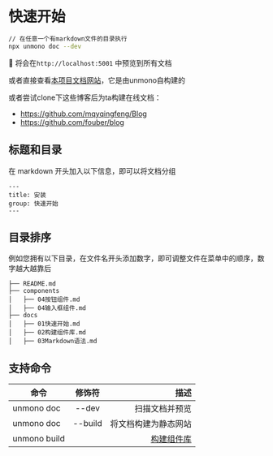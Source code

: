 # 快速开始

```sh
// 在任意一个有markdown文件的目录执行
npx unmono doc --dev
```

🎉 将会在`http://localhost:5001` 中预览到所有文档 

或者直接查看[本项目文档网站](https://leookun.github.io/unmono/)，它是由unmono自构建的 <br/>

或者尝试clone下这些博客后为ta构建在线文档：

* https://github.com/mqyqingfeng/Blog
* https://github.com/fouber/blog

## 标题和目录

在 markdown 开头加入以下信息，即可以将文档分组
```
---
title: 安装
group: 快速开始
---
```

## 目录排序
例如您拥有以下目录，在文件名开头添加数字，即可调整文件在菜单中的顺序，数字越大越靠后
```
├── README.md
├── components
│   ├── 04按钮组件.md
│   ├── 04输入框组件.md
├── docs
│   ├── 01快速开始.md
│   ├── 02构建组件库.md
│   ├── 03Markdown语法.md

```




##  支持命令

| 命令         | 修饰符  |                   描述 |
| ------------ | :-----: | ---------------------: |
| unmono doc   |  --dev  |         扫描文档并预览 |
| unmono doc   | --build |   将文档构建为静态网站 |
| unmono build |         | [构建组件库](./explame/docs/02构建组件库.md) |

